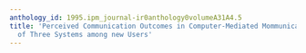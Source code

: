 ```yaml
---
anthology_id: 1995.ipm_journal-ir0anthology0volumeA31A4.5
title: 'Perceived Communication Outcomes in Computer-Mediated Mommunication: An Analysis
  of Three Systems among new Users'
---
```

